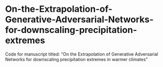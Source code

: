 # On-the-Extrapolation-of-Generative-Adversarial-Networks-for-downscaling-precipitation-extremes
Code for manuscript titled: "On the Extrapolation of Generative Adversarial Networks for downscaling precipitation extremes in warmer climates"
